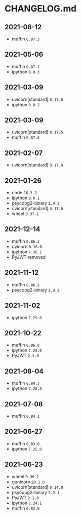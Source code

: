 # CHANGELOG.md

## 2021-08-12
- muffin `0.87.3`

## 2021-05-06
- muffin `0.87.1`
- ipython `8.0.3`

## 2021-03-09
- uvicorn[standard] `0.17.6`
- ipython `8.0.2`

## 2021-03-09
- uvicorn[standard] `0.17.5`
- muffin `0.87.0`

## 2021-02-07
- uvicorn[standard] `0.17.4`

## 2021-01-26
- node `16.3.2`
- ipython `8.0.1`
- psycopg2-binary `2.9.3`
- uvicorn[standard] `0.17.0`
- wheel `0.37.1`

## 2021-12-14

- muffin `0.86.3`
- uvicorn `0.16.0`
- ipython `7.30.1`
- PyJWT removed

## 2021-11-12

- muffin `0.86.2`
- psycopg2-binary `2.9.2`

## 2021-11-02

- ipython `7.29.0`

## 2021-10-22

- muffin `0.86.0`
- ipython `7.28.0`
- PyJWT `2.3.0`

## 2021-08-04

- muffin `0.84.3`
- ipython `7.26.0`

## 2021-07-08

- muffin `0.84.1`

## 2021-06-27

- muffin `0.83.0`
- ipython `7.25.0`

## 2021-06-23

- wheel `0.36.2`
- gunicorn `20.1.0`
- uvicorn[standard] `0.14.0`
- psycopg2-binary `2.9.1`
- PyJWT `2.1.0`
- ipython `7.24.1`
- muffin `0.82.0`
